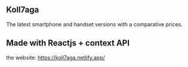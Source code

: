 <h2> Koll7aga </h2>
The latest smartphone and handset versions with a comparative prices.

## Made with Reactjs + context API

the website:
https://koll7aga.netlify.app/
